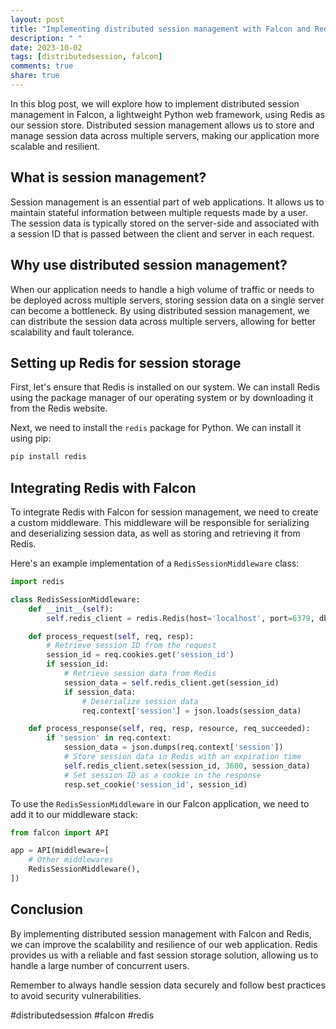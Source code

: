 ```yaml
---
layout: post
title: "Implementing distributed session management with Falcon and Redis"
description: " "
date: 2023-10-02
tags: [distributedsession, falcon]
comments: true
share: true
---
```


In this blog post, we will explore how to implement distributed session management in Falcon, a lightweight Python web framework, using Redis as our session store. Distributed session management allows us to store and manage session data across multiple servers, making our application more scalable and resilient.

## What is session management?

Session management is an essential part of web applications. It allows us to maintain stateful information between multiple requests made by a user. The session data is typically stored on the server-side and associated with a session ID that is passed between the client and server in each request.

## Why use distributed session management?

When our application needs to handle a high volume of traffic or needs to be deployed across multiple servers, storing session data on a single server can become a bottleneck. By using distributed session management, we can distribute the session data across multiple servers, allowing for better scalability and fault tolerance.

## Setting up Redis for session storage

First, let's ensure that Redis is installed on our system. We can install Redis using the package manager of our operating system or by downloading it from the Redis website.

Next, we need to install the `redis` package for Python. We can install it using pip:

```python
pip install redis
```

## Integrating Redis with Falcon

To integrate Redis with Falcon for session management, we need to create a custom middleware. This middleware will be responsible for serializing and deserializing session data, as well as storing and retrieving it from Redis.

Here's an example implementation of a `RedisSessionMiddleware` class:

```python
import redis

class RedisSessionMiddleware:
    def __init__(self):
        self.redis_client = redis.Redis(host='localhost', port=6379, db=0)

    def process_request(self, req, resp):
        # Retrieve session ID from the request
        session_id = req.cookies.get('session_id')
        if session_id:
            # Retrieve session data from Redis
            session_data = self.redis_client.get(session_id)
            if session_data:
                # Deserialize session data
                req.context['session'] = json.loads(session_data)

    def process_response(self, req, resp, resource, req_succeeded):
        if 'session' in req.context:
            session_data = json.dumps(req.context['session'])
            # Store session data in Redis with an expiration time
            self.redis_client.setex(session_id, 3600, session_data)
            # Set session ID as a cookie in the response
            resp.set_cookie('session_id', session_id)
```

To use the `RedisSessionMiddleware` in our Falcon application, we need to add it to our middleware stack:

```python
from falcon import API

app = API(middleware=[
    # Other middlewares
    RedisSessionMiddleware(),
])
```

## Conclusion

By implementing distributed session management with Falcon and Redis, we can improve the scalability and resilience of our web application. Redis provides us with a reliable and fast session storage solution, allowing us to handle a large number of concurrent users.

Remember to always handle session data securely and follow best practices to avoid security vulnerabilities.

#distributedsession #falcon #redis